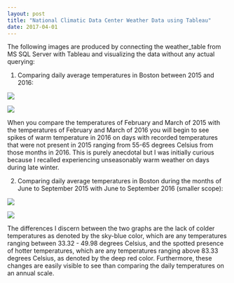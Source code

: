```yaml
---
layout: post
title: "National Climatic Data Center Weather Data using Tableau"
date: 2017-04-01
---
```


The following images are produced by connecting the weather_table from MS SQL Server with Tableau and visualizing the data without any actual querying:

1) Comparing daily average temperatures in Boston between 2015 and 2016:
<p><img src="https://michaelip2.github.io/images/yearly boston 2015.png"/></p>
<p><img src="https://michaelip2.github.io/images/yearly boston 2016.png"/></p>

When you compare the temperatures of February and March of 2015 with the temperatures of  February and March of 2016 you will begin to see spikes of warm temperature in 2016 on days with recorded temperatures that were not present in 2015 ranging from 55-65 degrees Celsius from those months in 2016. This is purely anecdotal but I was initially curious because I recalled experiencing unseasonably warm weather on days during late winter.

2) Comparing daily average temperatures in Boston during the months of June to September 2015 with June to September 2016 (smaller scope):
<p><img src="https://michaelip2.github.io/images/summer boston 2015.png"/></p>
<p><img src="https://michaelip2.github.io/images/summer boston 2016.png"/></p>

The differences I discern between the two graphs are the lack of colder temperatures as denoted by the sky-blue color, which are any temperatures ranging between 33.32 - 49.98 degrees Celsius, and the spotted presence of hotter temperatures, which are any temperatures ranging above 83.33 degrees Celsius, as denoted by the deep red color. Furthermore, these changes are easily visible to see than comparing the daily temperatures on an annual scale.
